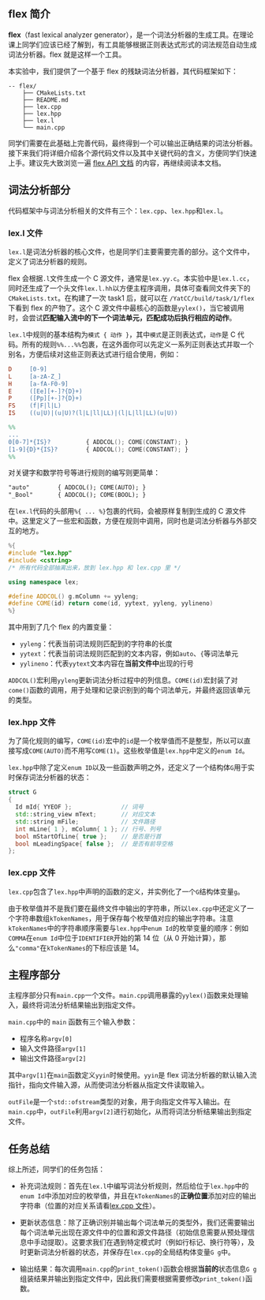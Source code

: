 ## flex 简介

**flex**（fast lexical analyzer generator），是一个词法分析器的生成工具。在理论课上同学们应该已经了解到，有工具能够根据正则表达式形式的词法规范自动生成词法分析器。flex 就是这样一个工具。

本实验中，我们提供了一个基于 flex 的残缺词法分析器，其代码框架如下：

```text
-- flex/
    ├── CMakeLists.txt
    ├── README.md
    ├── lex.cpp
    ├── lex.hpp
    ├── lex.l
    └── main.cpp
```

同学们需要在此基础上完善代码，最终得到一个可以输出正确结果的词法分析器。接下来我们将详细介绍各个源代码文件以及其中关键代码的含义，方便同学们快速上手。建议先大致浏览一遍 [flex API 文档](task1_doc/apidoc.md?id=flex-api-文档) 的内容，再继续阅读本文档。

## 词法分析部分

代码框架中与词法分析相关的文件有三个：`lex.cpp`、`lex.hpp`和`lex.l`。

### lex.l 文件

`lex.l`是词法分析器的核心文件，也是同学们主要需要完善的部分。这个文件中，定义了词法分析器的规则。

flex 会根据`.l`文件生成一个 C 源文件，通常是`lex.yy.c`。本实验中是`lex.l.cc`，同时还生成了一个头文件`lex.l.hh`以方便主程序调用，具体可查看同文件夹下的`CMakeLists.txt`。在构建了一次 task1 后，就可以在 `/YatCC/build/task/1/flex`下看到 flex 的产物了。这个 C 源文件中最核心的函数是`yylex()`，当它被调用时，会尝试**匹配输入流中的下一个词法单元，匹配成功后执行相应的动作**。

`lex.l`中规则的基本结构为`模式 { 动作 }`，其中`模式`是正则表达式，`动作`是 C 代码。所有的规则`%%...%%`包裹，在这外面你可以先定义一系列正则表达式并取一个别名，方便后续对这些正则表达式进行组合使用，例如：

```flex
D     [0-9]
L     [a-zA-Z_]
H     [a-fA-F0-9]
E     ([Ee][+-]?{D}+)
P     ([Pp][+-]?{D}+)
FS    (f|F|l|L)
IS    ((u|U)|(u|U)?(l|L|ll|LL)|(l|L|ll|LL)(u|U))

%%
...
0[0-7]*{IS}?          { ADDCOL(); COME(CONSTANT); }
[1-9]{D}*{IS}?        { ADDCOL(); COME(CONSTANT); }
%%
```

对关键字和数学符号等进行规则的编写则更简单：

```flex
"auto"        { ADDCOL(); COME(AUTO); }
"_Bool"       { ADDCOL(); COME(BOOL); }
```

在`lex.l`代码的头部用`%{ ... %}`包裹的代码，会被原样复制到生成的 C 源文件中。这里定义了一些宏和函数，方便在规则中调用，同时也是词法分析器与外部交互的地方。

```cpp
%{
#include "lex.hpp"
#include <cstring>
/* 所有代码全部抽离出来，放到 lex.hpp 和 lex.cpp 里 */

using namespace lex;

#define ADDCOL() g.mColumn += yyleng;
#define COME(id) return come(id, yytext, yyleng, yylineno)
%}
```

其中用到了几个 flex 的内置变量：

- `yyleng`：代表当前词法规则匹配到的字符串的长度
- `yytext`：代表当前词法规则匹配到的文本内容，例如`auto`、`{`等词法单元
- `yylineno`：代表`yytext`文本内容在**当前文件中**出现的行号

`ADDCOL()`宏利用`yyleng`更新词法分析过程中的列信息。`COME(id)`宏封装了对`come()`函数的调用，用于处理和记录识别到的每个词法单元，并最终返回该单元的类型。

### lex.hpp 文件

为了简化规则的编写，`COME(id)`宏中的`id`是一个枚举值而不是整型，所以可以直接写成`COME(AUTO)`而不用写`COME(1)`。这些枚举值是`lex.hpp`中定义的`enum Id`。

`lex.hpp`中除了定义`enum ID`以及一些函数声明之外，还定义了一个结构体`G`用于实时保存词法分析器的状态：

```cpp
struct G
{
  Id mId{ YYEOF };              // 词号
  std::string_view mText;       // 对应文本
  std::string mFile;            // 文件路径
  int mLine{ 1 }, mColumn{ 1 }; // 行号、列号
  bool mStartOfLine{ true };    // 是否是行首
  bool mLeadingSpace{ false };  // 是否有前导空格
};
```

### lex.cpp 文件

`lex.cpp`包含了`lex.hpp`中声明的函数的定义，并实例化了一个`G`结构体变量`g`。

由于枚举值并不是我们要在最终文件中输出的字符串，所以`lex.cpp`中还定义了一个字符串数组`kTokenNames`，用于保存每个枚举值对应的输出字符串。注意`kTokenNames`中的字符串顺序需要与`lex.hpp`中`enum Id`的枚举变量的顺序：例如`COMMA`在`enum Id`中位于`IDENTIFIER`开始的第 14 位（从 0 开始计算），那么`"comma"`在`kTokenNames`的下标应该是 14。

## 主程序部分

主程序部分只有`main.cpp`一个文件。`main.cpp`调用暴露的`yylex()`函数来处理输入，最终将词法分析结果输出到指定文件。

`main.cpp`中的 `main` 函数有三个输入参数：

- 程序名称`argv[0]`
- 输入文件路径`argv[1]`
- 输出文件路径`argv[2]`

其中`argv[1]`在`main`函数定义`yyin`时候使用。`yyin`是 flex 词法分析器的默认输入流指针，指向文件输入源，从而使词法分析器从指定文件读取输入。

`outFile`是一个`std::ofstream`类型的对象，用于向指定文件写入输出。在`main.cpp`中，`outFile`利用`argv[2]`进行初始化，从而将词法分析结果输出到指定文件。

## 任务总结

综上所述，同学们的任务包括：

- 补充词法规则：首先在`lex.l`中编写词法分析规则，然后给位于`lex.hpp`中的`enum Id`中添加对应的枚举值，并且在`kTokenNames`的**正确位置**添加对应的输出字符串（位置的对应关系请看[lex.cpp 文件](#lex.cpp文件)）。

- 更新状态信息：除了正确识别并输出每个词法单元的类型外，我们还需要输出每个词法单元出现在源文件中的位置和源文件路径（初始信息需要从预处理信息中手动提取）。这要求我们在遇到特定模式时（例如行标记、换行符等），及时更新词法分析器的状态，并保存在`lex.cpp`的全局结构体变量`G g`中。

- 输出结果：每次调用`main.cpp`的`print_token()`函数会根据**当前的**状态信息`G g`组装结果并输出到指定文件中，因此我们需要根据需要修改`print_token()`函数。
